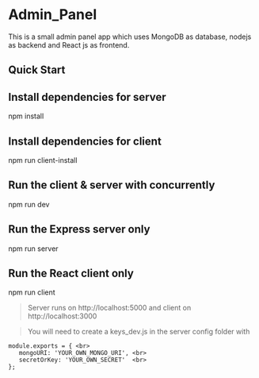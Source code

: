 # Admin_Panel
This is a small admin panel app which uses MongoDB as database, nodejs as backend and React js as frontend.

## Quick Start

## Install dependencies for server
npm install

## Install dependencies for client
npm run client-install

## Run the client & server with concurrently
npm run dev

## Run the Express server only
npm run server

## Run the React client only
npm run client

> Server runs on http://localhost:5000 and client on http://localhost:3000

> You will need to create a keys_dev.js in the server config folder with

```
module.exports = { <br>
   mongoURI: 'YOUR_OWN_MONGO_URI', <br>
   secretOrKey: 'YOUR_OWN_SECRET'  <br>
};
```
